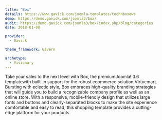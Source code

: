 ```yaml
---
title: "Box"
details: https://www.gavick.com/joomla-templates/technboxews
demo: https://demo.gavick.com/joomla3/box/
audit: https://demo.gavick.com/joomla3/box/index.php/blog/categories
date: 2018-01-08

provider:
  - Gavick

theme_framework: Gavern

archetype:
  - Visionary
---
```


Take your sales to the next level with Box, the premiumJoomla! 3.6 templatewith built-in support for the robust ecommerce solution,Virtuemart. Bursting with eclectic style, Box embraces high-quality branding strategies that will guide you to build a recognizable company profile as well as an online store. With a responsive, mobile-friendly design that utilizes large fonts and buttons and clearly-separated blocks to make the site experience comfortable and easy to read, this shopping template provides a cutting-edge platform for your products.
